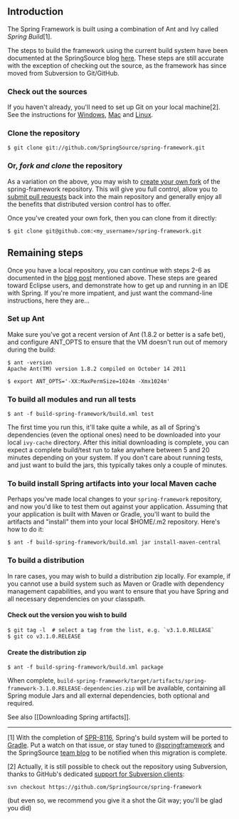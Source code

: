 ## Introduction
The Spring Framework is built using a combination of Ant and Ivy called _Spring Build_[1].

The steps to build the framework using the current build system have been documented at the SpringSource blog [here](http://blog.springsource.org/2009/03/03/building-spring-3/).  These steps are still accurate with the exception of checking out the source, as the framework has since moved from Subversion to Git/GitHub.

### Check out the sources
If you haven't already, you'll need to set up Git on your local machine[2]. See the instructions for [Windows](http://help.github.com/win-set-up-git/), [Mac](http://help.github.com/mac-set-up-git/) and [Linux](http://help.github.com/linux-set-up-git/).

### Clone the repository

    $ git clone git://github.com/SpringSource/spring-framework.git

### Or, _fork and clone_ the repository
As a variation on the above, you may wish to [create your own fork](http://help.github.com/fork-a-repo/) of the spring-framework repository.  This will give you full control, allow you to [submit pull requests](http://help.github.com/send-pull-requests/) back into the main repository and generally enjoy all the benefits that distributed version control has to offer.

Once you've created your own fork, then you can clone from it directly:

    $ git clone git@github.com:<my_username>/spring-framework.git

## Remaining steps
Once you have a local repository, you can continue with steps 2-6 as documented in the [blog post](http://blog.springsource.org/2009/03/03/building-spring-3/) mentioned above.  These steps are geared toward Eclipse users, and demonstrate how to get up and running in an IDE with Spring.  If you're more impatient, and just want the command-line instructions, here they are...

### Set up Ant
Make sure you've got a recent version of Ant (1.8.2 or better is a safe bet), and configure ANT_OPTS to ensure that the VM doesn't run out of memory during the build:

    $ ant -version
    Apache Ant(TM) version 1.8.2 compiled on October 14 2011
    
    $ export ANT_OPTS='-XX:MaxPermSize=1024m -Xmx1024m'

### To build all modules and run all tests

    $ ant -f build-spring-framework/build.xml test

The first time you run this, it'll take quite a while, as all of Spring's dependencies (even the optional ones) need to be downloaded into your local `ivy-cache` directory. After this initial downloading is complete, you can expect a complete build/test run to take anywhere between 5 and 20 minutes depending on your system.  If you don't care about running tests, and just want to build the jars, this typically takes only a couple of minutes.

### To build install Spring artifacts into your local Maven cache
Perhaps you've made local changes to your `spring-framework` repository, and now you'd like to test them out against your application.  Assuming that your application is built with Maven or Gradle, you'll want to build the artifacts and "install" them into your local $HOME/.m2 repository.  Here's how to do it:

    $ ant -f build-spring-framework/build.xml jar install-maven-central

### To build a distribution
In rare cases, you may wish to build a distribution zip locally.  For example, if you cannot use a build system such as Maven or Gradle with dependency management capabilities, and you want to ensure that you have Spring and all necessary dependencies on your classpath.

#### Check out the version you wish to build

    $ git tag -l  # select a tag from the list, e.g. `v3.1.0.RELEASE`
    $ git co v3.1.0.RELEASE

#### Create the distribution zip
    $ ant -f build-spring-framework/build.xml package

When complete, `build-spring-framework/target/artifacts/spring-framework-3.1.0.RELEASE-dependencies.zip` will be available, containing all Spring module Jars and all external dependencies, both optional and required.

See also [[Downloading Spring artifacts]].

----

[1] With the completion of [SPR-8116](https://jira.springsource.org/browse/SPR-8116), Spring's build system will be ported to [Gradle](http://gradle.org). Put a watch on that issue, or stay tuned to [@springframework](http://twitter.com/springframework) and the SpringSource [team blog](http://blog.springsource.org) to be notified when this migration is complete.

[2] Actually, it is still possible to check out the repository using Subversion, thanks to GitHub's dedicated [support for Subversion clients](https://github.com/blog/966-improved-subversion-client-support):

    svn checkout https://github.com/SpringSource/spring-framework

(but even so, we recommend you give it a shot the Git way; you'll be glad you did)
